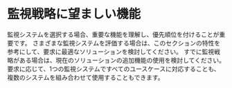 # 監視戦略に望ましい機能

監視システムを選択する場合、重要な機能を理解し、優先順位を付けることが重要です。
さまざまな監視システムを評価する場合は、このセクションの特性を参考にして、要求に最適なソリューションを検討してください。
すでに監視戦略がある場合は、現在のソリューションの追加機能の使用を検討してください。
要求に応じて、1つの監視システムですべてのユースケースに対応することも、複数のシステムを組み合わせて使用することもできます。
